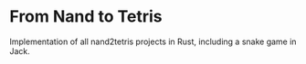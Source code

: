 # From Nand to Tetris

Implementation of all nand2tetris projects in Rust, including a snake game in Jack.
